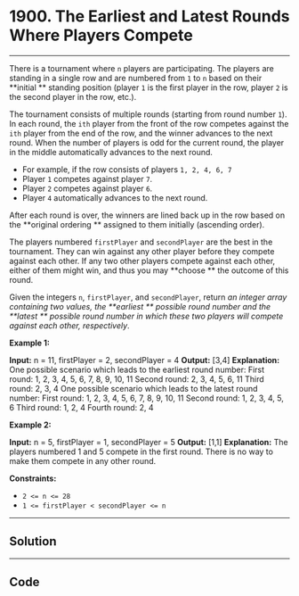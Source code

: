 # 1900. The Earliest and Latest Rounds Where Players Compete

---

There is a tournament where `n` players are participating. The players are standing in a single row and are numbered from `1` to `n` based on their **initial ** standing position (player `1` is the first player in the row, player `2` is the second player in the row, etc.).

The tournament consists of multiple rounds (starting from round number `1`). In each round, the `ith` player from the front of the row competes against the `ith` player from the end of the row, and the winner advances to the next round. When the number of players is odd for the current round, the player in the middle automatically advances to the next round.

  * For example, if the row consists of players `1, 2, 4, 6, 7`
* Player `1` competes against player `7`.
* Player `2` competes against player `6`.
* Player `4` automatically advances to the next round.



After each round is over, the winners are lined back up in the row based on the **original ordering ** assigned to them initially (ascending order).

The players numbered `firstPlayer` and `secondPlayer` are the best in the tournament. They can win against any other player before they compete against each other. If any two other players compete against each other, either of them might win, and thus you may **choose ** the outcome of this round.

Given the integers `n`, `firstPlayer`, and `secondPlayer`, return _an integer array containing two values, the **earliest ** possible round number and the **latest ** possible round number in which these two players will compete against each other, respectively_.

 

**Example 1:**


**Input:** n = 11, firstPlayer = 2, secondPlayer = 4
**Output:** [3,4]
**Explanation:**
One possible scenario which leads to the earliest round number:
First round: 1, 2, 3, 4, 5, 6, 7, 8, 9, 10, 11
Second round: 2, 3, 4, 5, 6, 11
Third round: 2, 3, 4
One possible scenario which leads to the latest round number:
First round: 1, 2, 3, 4, 5, 6, 7, 8, 9, 10, 11
Second round: 1, 2, 3, 4, 5, 6
Third round: 1, 2, 4
Fourth round: 2, 4


**Example 2:**


**Input:** n = 5, firstPlayer = 1, secondPlayer = 5
**Output:** [1,1]
**Explanation:** The players numbered 1 and 5 compete in the first round.
There is no way to make them compete in any other round.


 

**Constraints:**

  * `2 <= n <= 28`
  * `1 <= firstPlayer < secondPlayer <= n`

---

## Solution



---

## Code
```python


```